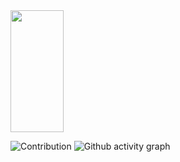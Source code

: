 <img width="41%" height="195px" src="https://github-readme-stats.vercel.app/api/top-langs/?username=MAMBA48&layout=compact&hide_border=true&title_color=00bfbf&text_color=00bfbf&bg_color=0d1117" />

![Contribution](https://activity-graph.herokuapp.com/graph?username=MAMBA48&theme=gotham&hide_border=true&area=true)
![Github activity graph](https://github-readme-activity-graph.cyclic.app/graph?username=MAMBA48&theme=gotham)

